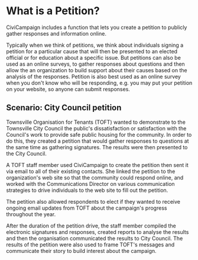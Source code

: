 What is a Petition?
===================

CiviCampaign includes a function that lets you create a petition to
publicly gather responses and information online.

Typically when we think of petitions, we think about individuals signing
a petition for a particular cause that will then be presented to an
elected official or for education about a specific issue. But petitions
can also be used as an online surveys, to gather responses about
questions and then allow the an organization to build support about
their causes based on the analysis of the responses. Petition is also
best used as an online survey when you don't know who will be
responding, e.g. you may put your petition on your website, so anyone
can submit responses. 

Scenario: City Council petition
-------------------------------

Townsville Organisation for Tenants (TOFT) wanted to demonstrate to the
Townsville City Council the public's dissatisfaction or satisfaction
with the Council's work to provide safe public housing for the
community. In order to do this, they created a petition that would
gather responses to questions at the same time as gathering signatures.
The results were then presented to the City Council.

A TOFT staff member used CiviCampaign to create the petition then sent
it via email to all of their existing contacts. She linked the petition
to the organization's web site so that the community could respond
online, and worked with the Communications Director on various
communication strategies to drive individuals to the web site to fill
out the petition. 

The petition also allowed respondents to elect if they wanted to receive
ongoing email updates from TOFT about the campaign's progress throughout
the year.

After the duration of the petition drive, the staff member compiled the
electronic signatures and responses, created reports to analyse the
results and then the organisation communicated the results to City
Council. The results of the petition were also used to frame TOFT's
messages and communicate their story to build interest about the
campaign.
